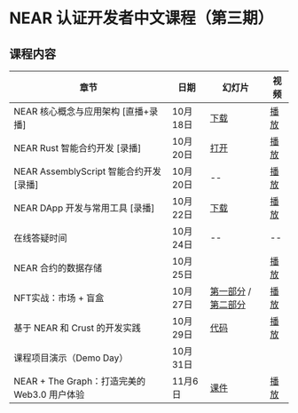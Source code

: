 # NEAR 认证开发者中文课程（第三期）

## 课程内容


章节 | 日期 | 幻灯片 | 视频
-- | -- | -- | --
NEAR 核心概念与应用架构 [直播+录播]  | 10月18日 | [下载](https://github.com/near-x/ncd-cn/raw/master/cohorts/ncd-cn-2/slides/NEAR%20%E8%AE%A4%E8%AF%81%E5%BC%80%E5%8F%91%E8%80%85%EF%BC%881%EF%BC%89%EF%BC%9ANEAR%20%E6%A0%B8%E5%BF%83%E6%A6%82%E5%BF%B5%E4%B8%8E%E5%BA%94%E7%94%A8%E6%9E%B6%E6%9E%84.pdf) | [播放](https://www.bilibili.com/video/BV13v411w7Xf/)
NEAR Rust 智能合约开发 [录播] | 10月20日 | [打开](https://shimo.im/presentation/NJkbW7V6XzcEv2AR/) | [播放](https://www.bilibili.com/video/BV12y4y1V7EL) 
NEAR AssemblyScript 智能合约开发 [录播]  | 10月20日 | -- | [播放](https://www.bilibili.com/video/BV1Jf4y1w76T/)
NEAR DApp 开发与常用工具 [录播] | 10月22日 | [下载](https://github.com/near-x/ncd-cn/raw/master/cohorts/ncd-cn-1/slides/NEAR%20%E8%AE%A4%E8%AF%81%E5%BC%80%E5%8F%91%E8%80%85%EF%BC%883%EF%BC%89%EF%BC%9ANEAR%20DApp%20%E5%BC%80%E5%8F%91%E4%B8%8E%E5%B8%B8%E7%94%A8%E5%B7%A5%E5%85%B7.pdf) | [播放](https://www.bilibili.com/video/BV1BM4y1L7Cj)
在线答疑时间 | 10月24日 | -- | --
NEAR 合约的数据存储 | 10月25日 |  | [播放](https://www.bilibili.com/video/BV1P44y1i7aR/)
NFT实战：市场 + 盲盒 | 10月27日 | [第一部分](https://github.com/near-x/ncd-cn/raw/master/cohorts/ncd-cn-3/slides/NEAR%20%E8%AE%A4%E8%AF%81%E5%BC%80%E5%8F%91%E8%80%85%EF%BC%8811%EF%BC%89%EF%BC%9ANEAR%20NFT%E5%AE%9E%E6%88%98%EF%BC%9A%E5%B8%82%E5%9C%BA%20%2B%20%E7%9B%B2%E7%9B%92%EF%BC%88Part%20II%EF%BC%89.pdf) / [第二部分](https://github.com/near-x/ncd-cn/raw/master/cohorts/ncd-cn-3/slides/NEAR%20%E8%AE%A4%E8%AF%81%E5%BC%80%E5%8F%91%E8%80%85%EF%BC%8811%EF%BC%89%EF%BC%9ANEAR%20NFT%E5%AE%9E%E6%88%98%EF%BC%9A%E5%B8%82%E5%9C%BA%20%2B%20%E7%9B%B2%E7%9B%92%EF%BC%88Part%20I%EF%BC%89.pdf) | [播放](https://www.bilibili.com/video/BV1Fq4y1R7oW/) 
基于 NEAR 和 Crust 的开发实践 | 10月29日 | [代码](https://github.com/RoyTimes/crust-workshop) | [播放](https://www.bilibili.com/video/BV1Tq4y1V7CF/)
课程项目演示（Demo Day） | 10月31日 | |
NEAR + The Graph：打造完美的 Web3.0 用户体验 | 11月6日 | [课件]() | [播放](https://www.bilibili.com/video/BV1oP4y1V7g5/)
 


